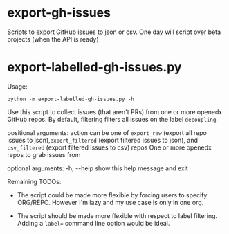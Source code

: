 # export-gh-issues
Scripts to export GitHub issues to json or csv. One day will script over beta projects (when the API is ready)

# export-labelled-gh-issues.py

Usage:
```
python -m export-labelled-gh-issues.py -h
```

Use this script to collect issues (that aren't PRs) from one or more openedx GitHub repos. By default, filtering filters all issues on the label `decoupling`.

positional arguments:
  action      can be one of `export_raw` (export all repo issues to json),`export_filtered` (export filtered issues to json), and `csv_filtered` (export filtered issues to csv)
  repos       One or more openedx repos to grab issues from

optional arguments:
  -h, --help  show this help message and exit



Remaining TODOs:

* The script could be made more flexible by forcing users to specify ORG/REPO. However I'm lazy and my use case is only in one org.

* The script should be made more flexible with respect to label filtering. Adding a `label=` command line option
would be ideal.
